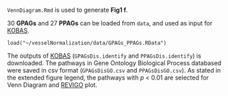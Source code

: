 `VennDiagram.Rmd` is used to generate **Fig1 f**.

30 **GPAGs** and 27 **PPAGs** can be loaded from `data`, and used as input for [KOBAS](http://kobas.cbi.pku.edu.cn/index.php).

```{r}
load("~/vesselNormalization/data/GPAGs_PPAGs.RData")
```

The outputs of [KOBAS](http://kobas.cbi.pku.edu.cn/index.php) (`GPAGsDis.identify` and `PPAGsDis.identify`) is downloaded. The pathways in Gene Ontology Biological Process databased were saved in csv format (`GPAGsDisGO.csv` and `PPAGsDisGO.csv`). As stated in the extended figure legend, the pathways with *p* < 0.01 are selected for Venn Diagram and [REVIGO](http://revigo.irb.hr/) plot.